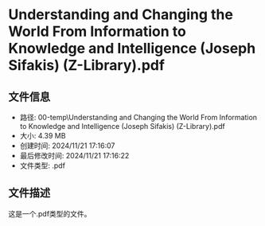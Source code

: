 ﻿# Understanding and Changing the World From Information to Knowledge and Intelligence (Joseph Sifakis) (Z-Library).pdf

## 文件信息
- 路径: 00-temp\Understanding and Changing the World From Information to Knowledge and Intelligence (Joseph Sifakis) (Z-Library).pdf
- 大小: 4.39 MB
- 创建时间: 2024/11/21 17:16:07
- 最后修改时间: 2024/11/21 17:16:22
- 文件类型: .pdf

## 文件描述
这是一个.pdf类型的文件。

